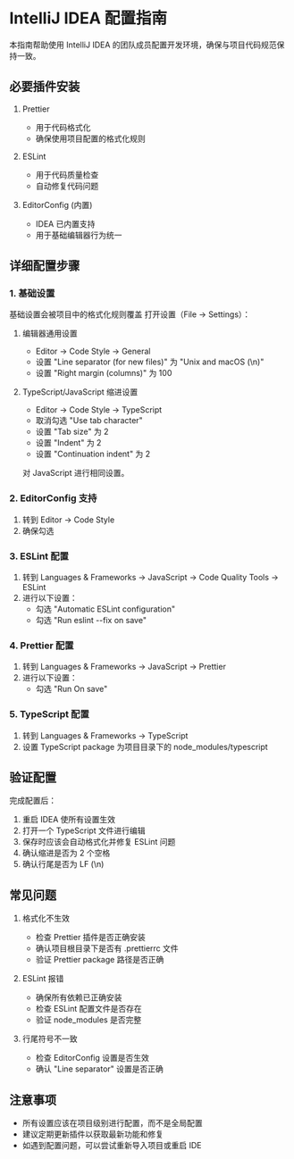 # IntelliJ IDEA 配置指南

本指南帮助使用 IntelliJ IDEA 的团队成员配置开发环境，确保与项目代码规范保持一致。

## 必要插件安装

1. Prettier

   - 用于代码格式化
   - 确保使用项目配置的格式化规则

2. ESLint

   - 用于代码质量检查
   - 自动修复代码问题

3. EditorConfig (内置)
   - IDEA 已内置支持
   - 用于基础编辑器行为统一

## 详细配置步骤

### 1. 基础设置

基础设置会被项目中的格式化规则覆盖
打开设置（File -> Settings）：

1. 编辑器通用设置

   - Editor -> Code Style -> General
   - 设置 "Line separator (for new files)" 为 "Unix and macOS (\n)"
   - 设置 "Right margin (columns)" 为 100

2. TypeScript/JavaScript 缩进设置

   - Editor -> Code Style -> TypeScript
   - 取消勾选 "Use tab character"
   - 设置 "Tab size" 为 2
   - 设置 "Indent" 为 2
   - 设置 "Continuation indent" 为 2

   对 JavaScript 进行相同设置。

### 2. EditorConfig 支持

1. 转到 Editor -> Code Style
2. 确保勾选

### 3. ESLint 配置

1. 转到 Languages & Frameworks -> JavaScript -> Code Quality Tools -> ESLint
2. 进行以下设置：
   - 勾选 "Automatic ESLint configuration"
   - 勾选 "Run eslint --fix on save"

### 4. Prettier 配置

1. 转到 Languages & Frameworks -> JavaScript -> Prettier
2. 进行以下设置：
   - 勾选 "Run On save"

### 5. TypeScript 配置

1. 转到 Languages & Frameworks -> TypeScript
2. 设置 TypeScript package 为项目目录下的 node_modules/typescript

## 验证配置

完成配置后：

1. 重启 IDEA 使所有设置生效
2. 打开一个 TypeScript 文件进行编辑
3. 保存时应该会自动格式化并修复 ESLint 问题
4. 确认缩进是否为 2 个空格
5. 确认行尾是否为 LF (\n)

## 常见问题

1. 格式化不生效

   - 检查 Prettier 插件是否正确安装
   - 确认项目根目录下是否有 .prettierrc 文件
   - 验证 Prettier package 路径是否正确

2. ESLint 报错

   - 确保所有依赖已正确安装
   - 检查 ESLint 配置文件是否存在
   - 验证 node_modules 是否完整

3. 行尾符号不一致
   - 检查 EditorConfig 设置是否生效
   - 确认 "Line separator" 设置是否正确

## 注意事项

- 所有设置应该在项目级别进行配置，而不是全局配置
- 建议定期更新插件以获取最新功能和修复
- 如遇到配置问题，可以尝试重新导入项目或重启 IDE
